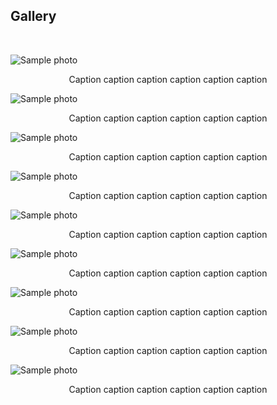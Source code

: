 <h2>Gallery</h2>
<br/>
<p> 
<div class="row">
<!-------------------->
<main class="grid">
<div class="oneThird">
  <img src="https://dennishnf.com/gallery/2019_12__canada_neurips2019.jpg" alt="Sample photo">
  <p style="text-align:center">Caption caption caption caption caption caption</p>
  </div>
<div class="oneThird">
  <img src="https://dennishnf.com/gallery/2013_10__peru_robot1.jpg" alt="Sample photo">
  <p style="text-align:center">Caption caption caption caption caption caption</p>
  </div>
<div class="oneThird">
  <img src="https://dennishnf.com/gallery/2013_10__peru_robot2.jpg" alt="Sample photo">
  <p style="text-align:center">Caption caption caption caption caption caption</p>
  </div>
</main>
<!-------------------->
<main class="grid">
<div class="oneThird">
  <img src="https://dennishnf.com/gallery/2013_10__peru_robot1.jpg" alt="Sample photo">
  <p style="text-align:center">Caption caption caption caption caption caption</p>
  </div>
<div class="oneThird">
  <img src="https://dennishnf.com/gallery/2019_12__canada_neurips2019.jpg" alt="Sample photo">
  <p style="text-align:center">Caption caption caption caption caption caption</p>
  </div>
<div class="oneThird">
  <img src="https://dennishnf.com/gallery/2019_12__ncanada_eurips2019.jpg" alt="Sample photo">
  <p style="text-align:center">Caption caption caption caption caption caption</p>
  </div>
</main>
<!-------------------->
<main class="grid">
<div class="oneThird">
  <img src="https://dennishnf.com/gallery/2019_12__canada_neurips2019.jpg" alt="Sample photo">
  <p style="text-align:center">Caption caption caption caption caption caption</p>
  </div>
<div class="oneThird">
  <img src="https://dennishnf.com/gallery/2019_06__usa_goldengate.jpg" alt="Sample photo">
  <p style="text-align:center">Caption caption caption caption caption caption</p>
  </div>
<div class="oneThird">
  <img src="https://dennishnf.com/gallery/2013_10__peru_robot2.jpg" alt="Sample photo">
  <p style="text-align:center">Caption caption caption caption caption caption</p>
  </div>
</main>
<!-------------------->
</div>
</p>
<br/>
